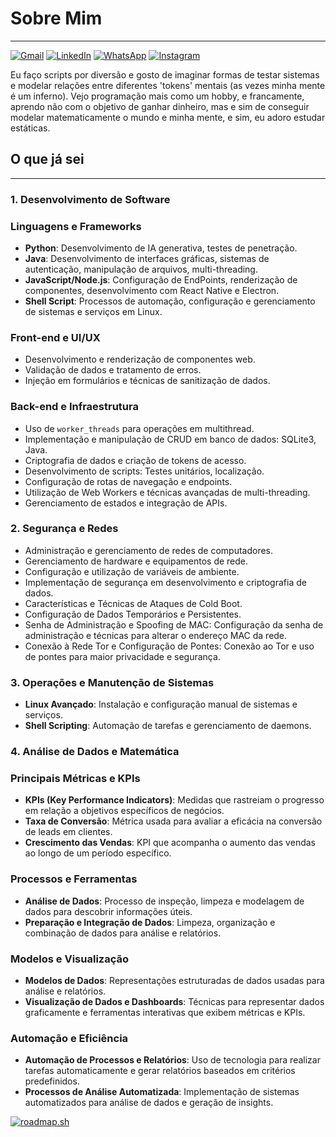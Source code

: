 # Sobre Mim
---
</p style="display: flex; flex-direction: row; justify-content: center;">
  <a href="pedromotad9@gmail.com" title="Gmail">
  <img src="https://img.shields.io/badge/-Gmail-FF0000?style=flat-square&labelColor=FF0000&logo=gmail&logoColor=white&link=LINK-DO-SEU-GMAIL" alt="Gmail"/></a>
  <a href="https://www.linkedin.com/in/pedro-mota-dias/" title="LinkedIn">
  <img src="https://img.shields.io/badge/-Linkedin-0e76a8?style=flat-square&logo=Linkedin&logoColor=white&link=LINK-DO-SEU-LINKEDIN" alt="LinkedIn"/></a>
    <a href="https://api.whatsapp.com/send?phone=5511958267326&text=Bom,%20minha%20caixa%20de%20entrada.%20J%C3%A1%20sabe%20o%20que%20fazer..." title="WhatsApp">
  <img src="https://img.shields.io/badge/-WhatsApp-25d366?style=flat-square&labelColor=25d366&logo=whatsapp&logoColor=white&link=API-DO-SEU-WHATSAPP" alt="WhatsApp"/></a>
  <a href="https://www.instagram.com/pmota_dev/" title="Instagram">
  <img src="https://img.shields.io/badge/-Instagram-DF0174?style=flat-square&labelColor=DF0174&logo=instagram&logoColor=white&link=LINK-DO-SEU-INSTAGRAM" alt="Instagram"/></a>
</p>

Eu faço scripts por diversão e gosto de imaginar formas de testar sistemas e modelar relações entre diferentes 'tokens' mentais (as vezes minha mente é um inferno). Vejo programação mais como um hobby, e francamente, aprendo não com o objetivo de ganhar dinheiro, mas e sim de conseguir modelar matematicamente o mundo e minha mente, e sim, eu adoro estudar estáticas.

## O que já sei

---

### 1. Desenvolvimento de Software

### **Linguagens e Frameworks**

- **Python**: Desenvolvimento de IA generativa, testes de penetração.
- **Java**: Desenvolvimento de interfaces gráficas, sistemas de autenticação, manipulação de arquivos, multi-threading.
- **JavaScript/Node.js**: Configuração de EndPoints, renderização de componentes, desenvolvimento com React Native e Electron.
- **Shell Script**: Processos de automação, configuração e gerenciamento de sistemas e serviços em Linux.

### **Front-end e UI/UX**

- Desenvolvimento e renderização de componentes web.
- Validação de dados e tratamento de erros.
- Injeção em formulários e técnicas de sanitização de dados.

### **Back-end e Infraestrutura**

- Uso de `worker_threads` para operações em multithread.
- Implementação e manipulação de CRUD em banco de dados: SQLite3, Java.
- Criptografia de dados e criação de tokens de acesso.
- Desenvolvimento de scripts: Testes unitários, localização.
- Configuração de rotas de navegação e endpoints.
- Utilização de Web Workers e técnicas avançadas de multi-threading.
- Gerenciamento de estados e integração de APIs.

### 2. Segurança e Redes

- Administração e gerenciamento de redes de computadores.
- Gerenciamento de hardware e equipamentos de rede.
- Configuração e utilização de variáveis de ambiente.
- Implementação de segurança em desenvolvimento e criptografia de dados.
- Características e Técnicas de Ataques de Cold Boot.
- Configuração de Dados Temporários e Persistentes.
- Senha de Administração e Spoofing de MAC: Configuração da senha de administração e técnicas para alterar o endereço MAC da rede.
- Conexão à Rede Tor e Configuração de Pontes: Conexão ao Tor e uso de pontes para maior privacidade e segurança.

### 3. Operações e Manutenção de Sistemas

- **Linux Avançado**: Instalação e configuração manual de sistemas e serviços.
- **Shell Scripting**: Automação de tarefas e gerenciamento de daemons.

### 4. Análise de Dados e Matemática

### **Principais Métricas e KPIs**

- **KPIs (Key Performance Indicators)**: Medidas que rastreiam o progresso em relação a objetivos específicos de negócios.
- **Taxa de Conversão**: Métrica usada para avaliar a eficácia na conversão de leads em clientes.
- **Crescimento das Vendas**: KPI que acompanha o aumento das vendas ao longo de um período específico.

### **Processos e Ferramentas**

- **Análise de Dados**: Processo de inspeção, limpeza e modelagem de dados para descobrir informações úteis.
- **Preparação e Integração de Dados**: Limpeza, organização e combinação de dados para análise e relatórios.

### **Modelos e Visualização**

- **Modelos de Dados**: Representações estruturadas de dados usadas para análise e relatórios.
- **Visualização de Dados e Dashboards**: Técnicas para representar dados graficamente e ferramentas interativas que exibem métricas e KPIs.

### **Automação e Eficiência**

- **Automação de Processos e Relatórios**: Uso de tecnologia para realizar tarefas automaticamente e gerar relatórios baseados em critérios predefinidos.
- **Processos de Análise Automatizada**: Implementação de sistemas automatizados para análise de dados e geração de insights.
  
<a href="https://roadmap.sh"><img src="https://roadmap.sh/card/tall/65e3be328947e435e769a333?variant=dark&roadmaps=android%2Cjava%2Cjavascript%2Cpython" alt="roadmap.sh"/></a>
